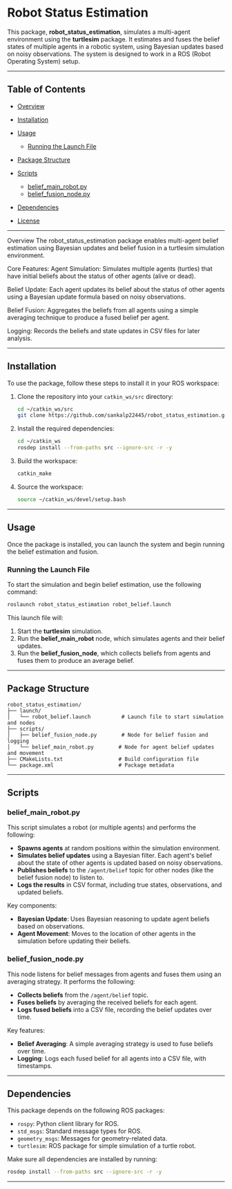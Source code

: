 # Robot Status Estimation

This package, **robot\_status\_estimation**, simulates a multi-agent environment using the **turtlesim** package. It estimates and fuses the belief states of multiple agents in a robotic system, using Bayesian updates based on noisy observations. The system is designed to work in a ROS (Robot Operating System) setup.

---

## Table of Contents

* [Overview](#overview)
* [Installation](#installation)
* [Usage](#usage)

  * [Running the Launch File](#running-the-launch-file)
* [Package Structure](#package-structure)
* [Scripts](#scripts)

  * [belief\_main\_robot.py](#belief_main_robotpy)
  * [belief\_fusion\_node.py](#belief_fusion_nodepy)
* [Dependencies](#dependencies)
* [License](#license)

---

Overview
The robot_status_estimation package enables multi-agent belief estimation using Bayesian updates and belief fusion in a turtlesim simulation environment.

Core Features:
Agent Simulation: Simulates multiple agents (turtles) that have initial beliefs about the status of other agents (alive or dead).

Belief Update: Each agent updates its belief about the status of other agents using a Bayesian update formula based on noisy observations.

Belief Fusion: Aggregates the beliefs from all agents using a simple averaging technique to produce a fused belief per agent.

Logging: Records the beliefs and state updates in CSV files for later analysis.

---

## Installation

To use the package, follow these steps to install it in your ROS workspace:

1. Clone the repository into your `catkin_ws/src` directory:

   ```bash
   cd ~/catkin_ws/src
   git clone https://github.com/sankalp22445/robot_status_estimation.git
   ```

2. Install the required dependencies:

   ```bash
   cd ~/catkin_ws
   rosdep install --from-paths src --ignore-src -r -y
   ```

3. Build the workspace:

   ```bash
   catkin_make
   ```

4. Source the workspace:

   ```bash
   source ~/catkin_ws/devel/setup.bash
   ```

---

## Usage

Once the package is installed, you can launch the system and begin running the belief estimation and fusion.

### Running the Launch File

To start the simulation and begin belief estimation, use the following command:

```bash
roslaunch robot_status_estimation robot_belief.launch
```

This launch file will:

1. Start the **turtlesim** simulation.
2. Run the **belief\_main\_robot** node, which simulates agents and their belief updates.
3. Run the **belief\_fusion\_node**, which collects beliefs from agents and fuses them to produce an average belief.

---

## Package Structure

```
robot_status_estimation/
├── launch/
│   └── robot_belief.launch          # Launch file to start simulation and nodes
├── scripts/
│   ├── belief_fusion_node.py        # Node for belief fusion and logging
│   └── belief_main_robot.py        # Node for agent belief updates and movement
├── CMakeLists.txt                  # Build configuration file
└── package.xml                     # Package metadata
```

---

## Scripts

### belief\_main\_robot.py

This script simulates a robot (or multiple agents) and performs the following:

* **Spawns agents** at random positions within the simulation environment.
* **Simulates belief updates** using a Bayesian filter. Each agent's belief about the state of other agents is updated based on noisy observations.
* **Publishes beliefs** to the `/agent/belief` topic for other nodes (like the belief fusion node) to listen to.
* **Logs the results** in CSV format, including true states, observations, and updated beliefs.

Key components:

* **Bayesian Update**: Uses Bayesian reasoning to update agent beliefs based on observations.
* **Agent Movement**: Moves to the location of other agents in the simulation before updating their beliefs.

### belief\_fusion\_node.py

This node listens for belief messages from agents and fuses them using an averaging strategy. It performs the following:

* **Collects beliefs** from the `/agent/belief` topic.
* **Fuses beliefs** by averaging the received beliefs for each agent.
* **Logs fused beliefs** into a CSV file, recording the belief updates over time.

Key features:

* **Belief Averaging**: A simple averaging strategy is used to fuse beliefs over time.
* **Logging**: Logs each fused belief for all agents into a CSV file, with timestamps.

---

## Dependencies

This package depends on the following ROS packages:

* `rospy`: Python client library for ROS.
* `std_msgs`: Standard message types for ROS.
* `geometry_msgs`: Messages for geometry-related data.
* `turtlesim`: ROS package for simple simulation of a turtle robot.

Make sure all dependencies are installed by running:

```bash
rosdep install --from-paths src --ignore-src -r -y
```

---
